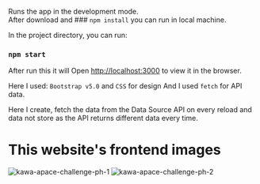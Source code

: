 Runs the app in the development mode.\
After download and ### `npm install` you can run in local machine.

In the project directory, you can run:
### `npm start`

After run this it will Open [http://localhost:3000](http://localhost:3000) to view it in the browser.

Here I used: `Bootstrap v5.0` and `CSS` for design
And I used `fetch` for API data.

Here I create, fetch the data from the Data Source API on every reload and data not store as the API returns different data every time.
# This website's frontend images
![kawa-apace-challenge-ph-1](https://user-images.githubusercontent.com/64461605/119367578-b708ee00-bccf-11eb-82a9-4fc3716b159e.PNG)
![kawa-apace-challenge-ph-2](https://user-images.githubusercontent.com/64461605/119367647-cab45480-bccf-11eb-9e72-32fff31b35b4.PNG)












